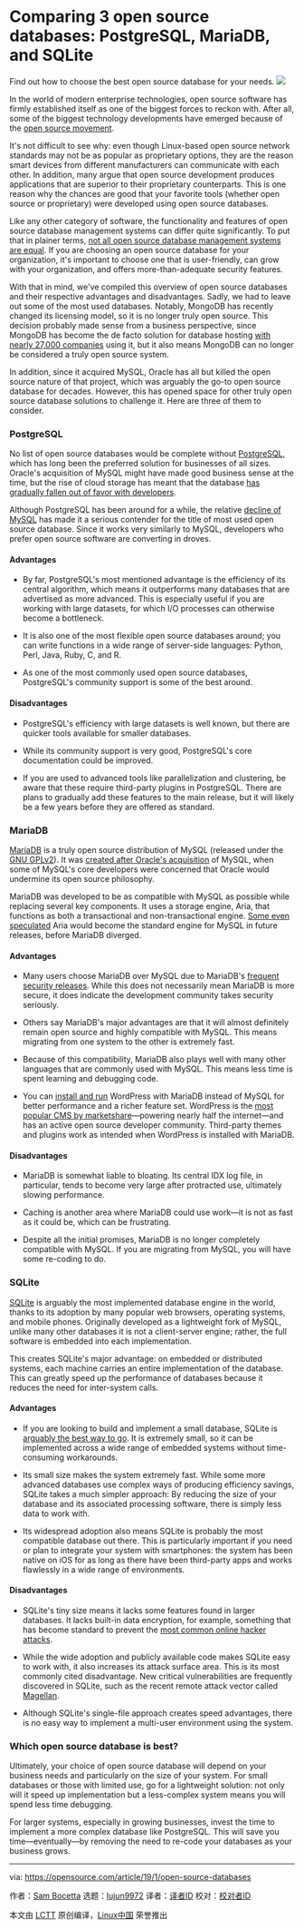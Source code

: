 [#]: collector: (lujun9972)
[#]: translator: ( )
[#]: reviewer: ( )
[#]: publisher: ( )
[#]: url: ( )
[#]: subject: (Comparing 3 open source databases: PostgreSQL, MariaDB, and SQLite)
[#]: via: (https://opensource.com/article/19/1/open-source-databases)
[#]: author: (Sam Bocetta https://opensource.com/users/sambocetta)

Comparing 3 open source databases: PostgreSQL, MariaDB, and SQLite
======
Find out how to choose the best open source database for your needs.
![](https://opensource.com/sites/default/files/styles/image-full-size/public/lead-images/data_container_block.png?itok=S8MbXEYw)

In the world of modern enterprise technologies, open source software has firmly established itself as one of the biggest forces to reckon with. After all, some of the biggest technology developments have emerged because of the [open source movement][1].

It's not difficult to see why: even though Linux-based open source network standards may not be as popular as proprietary options, they are the reason smart devices from different manufacturers can communicate with each other. In addition, many argue that open source development produces applications that are superior to their proprietary counterparts. This is one reason why the chances are good that your favorite tools (whether open source or proprietary) were developed using open source databases.

Like any other category of software, the functionality and features of open source database management systems can differ quite significantly. To put that in plainer terms, [not all open source database management systems are equal][2]. If you are choosing an open source database for your organization, it's important to choose one that is user-friendly, can grow with your organization, and offers more-than-adequate security features.

With that in mind, we've compiled this overview of open source databases and their respective advantages and disadvantages. Sadly, we had to leave out some of the most used databases. Notably, MongoDB has recently changed its licensing model, so it is no longer truly open source. This decision probably made sense from a business perspective, since MongoDB has become the de facto solution for database hosting [with nearly 27,000 companies][3] using it, but it also means MongoDB can no longer be considered a truly open source system.

In addition, since it acquired MySQL, Oracle has all but killed the open source nature of that project, which was arguably the go-to open source database for decades. However, this has opened space for other truly open source database solutions to challenge it. Here are three of them to consider.

### PostgreSQL

No list of open source databases would be complete without [PostgreSQL][4], which has long been the preferred solution for businesses of all sizes. Oracle's acquisition of MySQL might have made good business sense at the time, but the rise of cloud storage has meant that the database [has gradually fallen out of favor with developers][5].

Although PostgreSQL has been around for a while, the relative [decline of MySQL][6] has made it a serious contender for the title of most used open source database. Since it works very similarly to MySQL, developers who prefer open source software are converting in droves.

#### Advantages

  * By far, PostgreSQL's most mentioned advantage is the efficiency of its central algorithm, which means it outperforms many databases that are advertised as more advanced. This is especially useful if you are working with large datasets, for which I/O processes can otherwise become a bottleneck.

  * It is also one of the most flexible open source databases around; you can write functions in a wide range of server-side languages: Python, Perl, Java, Ruby, C, and R.

  * As one of the most commonly used open source databases, PostgreSQL's community support is some of the best around.




#### Disadvantages

  * PostgreSQL's efficiency with large datasets is well known, but there are quicker tools available for smaller databases.

  * While its community support is very good, PostgreSQL's core documentation could be improved.

  * If you are used to advanced tools like parallelization and clustering, be aware that these require third-party plugins in PostgreSQL. There are plans to gradually add these features to the main release, but it will likely be a few years before they are offered as standard.




### MariaDB

[MariaDB][7] is a truly open source distribution of MySQL (released under the [GNU GPLv2][8]). It was [created after Oracle's acquisition][9] of MySQL, when some of MySQL's core developers were concerned that Oracle would undermine its open source philosophy.

MariaDB was developed to be as compatible with MySQL as possible while replacing several key components. It uses a storage engine, Aria, that functions as both a transactional and non-transactional engine. [Some even speculated][10] Aria would become the standard engine for MySQL in future releases, before MariaDB diverged.

#### Advantages

  * Many users choose MariaDB over MySQL due to MariaDB's [frequent security releases][11]. While this does not necessarily mean MariaDB is more secure, it does indicate the development community takes security seriously.

  * Others say MariaDB's major advantages are that it will almost definitely remain open source and highly compatible with MySQL. This means migrating from one system to the other is extremely fast.

  * Because of this compatibility, MariaDB also plays well with many other languages that are commonly used with MySQL. This means less time is spent learning and debugging code.

  * You can [install and run][12] WordPress with MariaDB instead of MySQL for better performance and a richer feature set. WordPress is the [most popular CMS by marketshare][13]—powering nearly half the internet—and has an active open source developer community. Third-party themes and plugins work as intended when WordPress is installed with MariaDB.




#### Disadvantages

  * MariaDB is somewhat liable to bloating. Its central IDX log file, in particular, tends to become very large after protracted use, ultimately slowing performance.

  * Caching is another area where MariaDB could use work—it is not as fast as it could be, which can be frustrating.

  * Despite all the initial promises, MariaDB is no longer completely compatible with MySQL. If you are migrating from MySQL, you will have some re-coding to do.




### SQLite

[SQLite][14] is arguably the most implemented database engine in the world, thanks to its adoption by many popular web browsers, operating systems, and mobile phones. Originally developed as a lightweight fork of MySQL, unlike many other databases it is not a client-server engine; rather, the full software is embedded into each implementation.

This creates SQLite's major advantage: on embedded or distributed systems, each machine carries an entire implementation of the database. This can greatly speed up the performance of databases because it reduces the need for inter-system calls.

#### Advantages

  * If you are looking to build and implement a small database, SQLite is [arguably the best way to go][15]. It is extremely small, so it can be implemented across a wide range of embedded systems without time-consuming workarounds.

  * Its small size makes the system extremely fast. While some more advanced databases use complex ways of producing efficiency savings, SQLite takes a much simpler approach: By reducing the size of your database and its associated processing software, there is simply less data to work with.

  * Its widespread adoption also means SQLite is probably the most compatible database out there. This is particularly important if you need or plan to integrate your system with smartphones: the system has been native on iOS for as long as there have been third-party apps and works flawlessly in a wide range of environments.




#### Disadvantages

  * SQLite's tiny size means it lacks some features found in larger databases. It lacks built-in data encryption, for example, something that has become standard to prevent the [most common online hacker attacks][16].

  * While the wide adoption and publicly available code makes SQLite easy to work with, it also increases its attack surface area. This is its most commonly cited disadvantage. New critical vulnerabilities are frequently discovered in SQLite, such as the recent remote attack vector called [Magellan][17].

  * Although SQLite's single-file approach creates speed advantages, there is no easy way to implement a multi-user environment using the system.




### Which open source database is best?

Ultimately, your choice of open source database will depend on your business needs and particularly on the size of your system. For small databases or those with limited use, go for a lightweight solution: not only will it speed up implementation but a less-complex system means you will spend less time debugging.

For larger systems, especially in growing businesses, invest the time to implement a more complex database like PostgreSQL. This will save you time—eventually—by removing the need to re-code your databases as your business grows.

--------------------------------------------------------------------------------

via: https://opensource.com/article/19/1/open-source-databases

作者：[Sam Bocetta][a]
选题：[lujun9972][b]
译者：[译者ID](https://github.com/译者ID)
校对：[校对者ID](https://github.com/校对者ID)

本文由 [LCTT](https://github.com/LCTT/TranslateProject) 原创编译，[Linux中国](https://linux.cn/) 荣誉推出

[a]: https://opensource.com/users/sambocetta
[b]: https://github.com/lujun9972
[1]: https://opensource.com/article/18/2/pivotal-moments-history-open-source
[2]: https://blog.capterra.com/free-database-software/
[3]: https://idatalabs.com/tech/products/mongodb
[4]: https://www.postgresql.org/
[5]: https://www.theregister.co.uk/2018/05/31/rise_of_the_open_source_data_strategies/
[6]: https://www.itworld.com/article/2721995/big-data/signs-of-mysql-decline-on-horizon.html
[7]: https://mariadb.org/
[8]: https://github.com/MariaDB/server/blob/10.4/COPYING
[9]: https://mariadb.com/about-us/
[10]: http://kb.askmonty.org/en/aria-faq
[11]: https://mariadb.org/tag/security/
[12]: https://mariadb.com/resources/blog/how-to-install-and-run-wordpress-with-mariadb/
[13]: https://websitesetup.org/popular-cms/
[14]: https://www.sqlite.org/index.html
[15]: https://www.sqlite.org/aff_short.html
[16]: https://hostingcanada.org/most-common-website-vulnerabilities/
[17]: https://www.securitynewspaper.com/2018/12/18/critical-vulnerability-in-sqlite-you-should-update-now/
